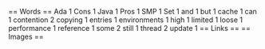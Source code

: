 == Words ==
Ada 1
Cons 1
Java 1
Pros 1
SMP 1
Set 1
and 1
but 1
cache 1
can 1
contention 2
copying 1
entries 1
environments 1
high 1
limited 1
loose 1
performance 1
reference 1
some 2
still 1
thread 2
update 1
== Links ==
== Images ==
